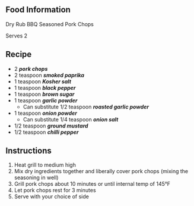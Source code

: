 ## Food Information
Dry Rub BBQ Seasoned Pork Chops

Serves 2

## Recipe
* 2 ***pork chops***
* 2 teaspoon ***smoked paprika***
* 1 teaspoon ***Kosher salt***
* 1 teaspoon ***black pepper***
* 1 teaspoon ***brown sugar***
* 1 teaspoon ***garlic powder***
  * Can substitute 1/2 teaspoon ***roasted garlic powder***
* 1 teaspoon ***onion powder***
  * Can substitute 1/4 teaspoon ***onion salt***
* 1/2 teaspoon ***ground mustard***
* 1/2 teaspoon ***chilli pepper***


## Instructions
1. Heat grill to medium high
2. Mix dry ingredients together and liberally cover pork chops (mixing the seasoning in well)
3. Grill pork chops about 10 minutes or until internal temp of 145°F
4. Let pork chops rest for 3 minutes
5. Serve with your choice of side
